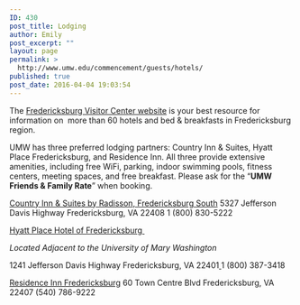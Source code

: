 ```yaml
---
ID: 430
post_title: Lodging
author: Emily
post_excerpt: ""
layout: page
permalink: >
  http://www.umw.edu/commencement/guests/hotels/
published: true
post_date: 2016-04-04 19:03:54
---
```

The <a href="https://visitfred.com/where-to-stay/">Fredericksburg Visitor Center website</a> is your best resource for information on  more than 60 hotels and bed &amp; breakfasts in Fredericksburg region.

UMW has three preferred lodging partners: Country Inn &amp; Suites, Hyatt Place Fredericksburg, and Residence Inn. All three provide extensive amenities, including free WiFi, parking, indoor swimming pools, fitness centers, meeting spaces, and free breakfast. Please ask for the “<strong>UMW Friends &amp; Family Rate</strong>” when booking.

<a href="https://www.radissonhotels.com/en-us/hotels/country-inn-fredericksburg-spotsylvania-va">Country Inn &amp; Suites by Radisson, Fredericksburg South</a>
5327 Jefferson Davis Highway
Fredericksburg, VA 22408
1 (800) 830-5222

<a href="http://hyattplacefredericksburg.com/">Hyatt Place Hotel of Fredericksburg </a>

<em>Located Adjacent to the University of Mary Washington</em>

1241 Jefferson Davis Highway
Fredericksburg, VA 22401<a href="http://hyattplacefredericksburg.com/">
</a>1 (800) 387-3418

<a href="https://www.marriott.com/hotels/travel/fkrri-residence-inn-fredericksburg/">Residence Inn Fredericksburg</a>
60 Town Centre Blvd
Fredericksburg, VA 22407
(540) 786-9222

&nbsp;